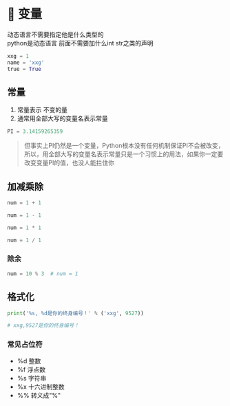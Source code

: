 # 🐍 变量

动态语言不需要指定他是什么类型的  
python是动态语言 前面不需要加什么int str之类的声明
```py
xxg = 1  
name = 'xxg'
true = True
```
## 常量
1. 常量表示 不变的量
2. 通常用全部大写的变量名表示常量
```python
PI = 3.14159265359
```
> 但事实上PI仍然是一个变量，Python根本没有任何机制保证PI不会被改变，所以，用全部大写的变量名表示常量只是一个习惯上的用法，如果你一定要改变变量PI的值，也没人能拦住你

## 加减乘除
```py
num = 1 + 1
```
```py
num = 1 - 1
```
```py
num = 1 * 1
```
```py
num = 1 / 1
```
### 除余
```py
num = 10 % 3  # num = 1
```

## 格式化
```py
print('%s, %d是你的终身编号！' % ('xxg', 9527))

# xxg,9527是你的终身编号！
```
### 常见占位符
- %d	整数
- %f	浮点数
- %s	字符串
- %x	十六进制整数
- %%  转义成"%"